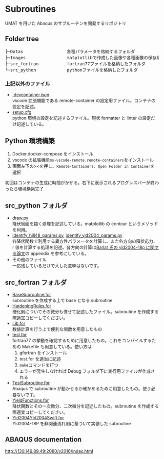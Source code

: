 # Subroutines

UMAT を用いた Abaqus のサブルーチンを開発するリポジトリ

## Folder tree

<pre>
├─Datas                 各種パラメータを格納するフォルダ
├─Images                matplotlibで作成した画像や各種画像の保存用フォルダ
├─src_fortran           fortran77ファイルを格納したフォルダ
└─src_python            pythonファイルを格納したフォルダ
</pre>

### 上記以外のファイル

- [.devcontainer.json](.devcontainer.json)  
  vscode 拡張機能である remote-container の設定用ファイル。コンテナの設定を記述。
- [setup.cfg](setup.cfg)  
  python 環境の設定を記述するファイル。現状 formatter と linter の設定だけ記述している。

## Python 環境構築

1. Docker,docker-compose をインストール
1. vscode の拡張機能`ms-vscode-remote.remote-containers`をインストール
1. 画面左下の><を押し、`Remote-Containers: Open Folder in Container`を選択

初回はコンテナの生成に時間がかかる。右下に表示されるプログレスバーが終わったら環境構築完了

## src_python フォルダ

- [draw.py](src_python/draw.py)  
  降伏局面を描く処理を記述している。matplotlib の contour というメソッドを利用。
- [identify_hill48_params.py](src_python/identify_hill48_params.py),
  [identify_yld2004_params.py](src_python/identify_yld2004_params.py)  
  各降伏関数で利用する異方性パラメータを計算し、また各方向の降伏応力、r 値を計算する処理を記述。各方向の計算は[Barlat 氏の yld2004-18p に関する論文]("https://www.sciencedirect.com/science/article/abs/pii/S0749641904001160)の appendix を参考にしている。
- その他のファイル  
  一応残しているだけで大した意味はないです。

## src_fortran フォルダ

- [BaseSubroutine.for](src_fortran/BaseSubroutine.for)  
  subroutine を作成する上で base となる subroutine
- [HardeningRules.for](src_fortran/HardeningRules.for)  
  硬化則についてその微分も併せて記述したファイル。subroutine を作成する際適宜コピーしてください。
- [Lib.for](stc_fortran/Lib.for)  
  数値計算を行う上で便利な関数を用意したもの
- [test.for](src_fortran/test.for)  
  fortran77 の挙動を確認するために用意したもの。これをコンパイルするための Makefile も用意している。使い方は
  1. gfortran をインストール
  1. test.for を適当に記述
  1. `make`コマンドを打つ
  1. エラーが発生しなければ Debug フォルダ下に実行用ファイルが作成される
- [TestSubroutine.for](src_fortran/TestSubroutine.for)  
  Abaqus で subroutine が動かせるか確かめるために用意したもの。使う必要ないです。
- [YieldFunctions.for](src_fortran/YieldFunctions.for)  
  降伏関数とその一次微分、二次微分を記述したもの。subroutine を作成する際適宜コピーしてください。
- [Yld2004Yld2004Swift.for](src_fortran/Yld2004Yld2004Swift.for)  
  Yld2004-18P を非関連流れ則に基づいて実装した subroutine

## ABAQUS documentation

http://130.149.89.49:2080/v2016/index.html
